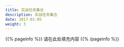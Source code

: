 ```yaml
---
title: 实战任务集合
description: 实战任务集合
date: 2017-01-05
weight: 3
---
```


{{% pageinfo %}}
请在此处填充内容
{{% /pageinfo %}}